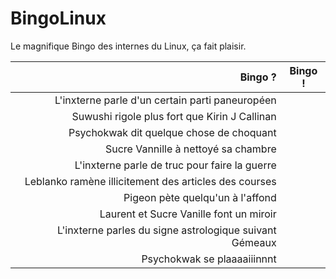 # BingoLinux
Le magnifique Bingo des internes du Linux, ça fait plaisir.

Bingo ? | Bingo !
---:|:---:
L'inxterne parle d'un certain parti paneuropéen |  
Suwushi rigole plus fort que Kirin J Callinan |  
Psychokwak dit quelque chose de choquant |  
Sucre Vannille à nettoyé sa chambre |
L'inxterne parle de truc pour faire la guerre | 
Leblanko ramène illicitement des articles des courses | 
Pigeon pète quelqu'un à l'affond |
Laurent et Sucre Vanille font un miroir | 
L'inxterne parles du signe astrologique suivant Gémeaux |
Psychokwak se plaaaaiiinnnt |
